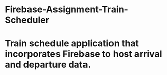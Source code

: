 # Firebase-Assignment-Train-Scheduler
# Train schedule application that incorporates Firebase to host arrival and departure data.